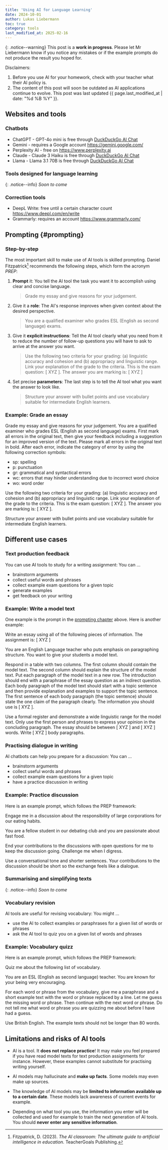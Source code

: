 ```yaml
---
title: 'Using AI for Language Learning'
date: 2024-10-01
author: Lukas Liebermann
toc: true
category: tools
last_modified_at: 2025-02-16
---
```


{: .notice--warning}
This post is a **work in progress**. Please let Mr Liebermann know if you notice
any mistakes or if the example prompts do not produce the result you hoped for.

Disclaimers:

1. Before you use AI for your homework, check with your teacher
   what their AI policy is.
2. The content of this post will soon be outdated as AI
   applications continue to evolve. This post was last updated {{ page.last_modified_at | date: "%d %B %Y" }}.

## Websites and tools

### Chatbots

- ChatGPT - GPT-4o mini is free through [DuckDuckGo AI
  Chat](https://duckduckgo.com/?q=DuckDuckGo+AI+Chat&ia=chat&duckai=1)
- Gemini - requires a Google account <https://gemini.google.com/>
- Perplexity AI - free on <https://www.perplexity.ai> 
- Claude - Claude 3 Haiku is free through [DuckDuckGo AI
  Chat](https://duckduckgo.com/?q=DuckDuckGo+AI+Chat&ia=chat&duckai=1)
- Llama - Llama 3.1 70B is free through [DuckDuckGo AI
  Chat](https://duckduckgo.com/?q=DuckDuckGo+AI+Chat&ia=chat&duckai=1)

### Tools designed for language learning

{: .notice--info}
*Soon to come*

### Correction tools

- DeepL Write: free until a certain character count
  <https://www.deepl.com/en/write>
- Grammarly: requires an account <https://www.grammarly.com/>

## Prompting {#prompting}

### Step-by-step

The most important skill to make use of AI tools is skilled prompting. Daniel
Fitzpatrick[^AIclassroom] recommends the following steps, which form the
acronym *PREP*:

1. **Prompt** it: You tell the AI tool the task you want it to accomplish using
   clear and concise language. 

   > Grade my essay and give reasons for your judgement.

2. Give it a **role**: The AI's response improves when given context about the
desired perspective. 

   > You are a qualified examiner who grades ESL (English as second language)
   exams.

3. Give it **explicit instructions**: Tell the AI tool clearly what you need
from it to reduce the number of follow-up questions you will have to ask to
arrive at the answer you want.

   > Use the following two criteria for your grading: (a) linguistic accuracy
   and cohesion and (b) appropriacy and linguistic range. Link your explanation
   of the grade to the criteria. This is the exam question: [ XYZ ]. The answer
   you are marking is: [ XYZ ]

4. Set precise **parameters**: The last step is to tell the AI tool what you
want the answer to look like.

   > Structure your answer with bullet points and use vocabulary suitable for
   intermediate English learners.

### Example: Grade an essay

Grade my essay and give reasons for your judgement. You are a qualified
examiner who grades ESL (English as second language) exams. First mark all
errors in the original text, then give your feedback including a suggestion for
an improved version of the text. Please mark all errors in the original text in
bold. After each error, indicate the category of error by using the following
correction symbols:

- sp: spelling
- p: punctuation
- gr: grammatical and syntactical errors
- wc: errors that may hinder understanding due to incorrect word choice
- wo: word order

Use the following two criteria for your grading: (a) linguistic accuracy and
cohesion and (b) appropriacy and linguistic range. Link your explanation of the
grade to the criteria. This is the exam question: [ XYZ ]. The answer you are
marking is: [ XYZ ].

Structure your answer with bullet points and use vocabulary suitable for
intermediate English learners.

## Different use cases

### Text production feedback

You can use AI tools to study for a writing assignment: You can ...

- brainstorm arguments
- collect useful words and phrases
- collect example exam questions for a given topic
- generate examples
- get feedback on your writing

### Example: Write a model text 

One example is the prompt in the [prompting chapter](#prompting) above. Here is
another example:

Write an essay using all of the following pieces of information. The assignment
is: [ XYZ ]

You are an English Language teacher who puts emphasis on paragraphing
structure. You want to give your students a model text.

Respond in a table with two columns. The first column should contain the model
text. The second column should explain the structure of the model text. Put
each paragraph of the model text in a new row. The introduction should end with
a paraphrase of the essay question as an indirect question. Each body paragraph
of the model text should start with a topic sentence and then provide
explanation and examples to support the topic sentence. The first sentence of
each body paragraph (the topic sentence) should state the one claim of the
paragraph clearly. The information you should use is [ XYZ ].

Use a formal register and demonstrate a wide linguistic range for the model
text. Only use the first person and phrases to express your opinion in the
concluding paragraph. The essay should be between [ XYZ ] and [ XYZ ] words.
Write [ XYZ ] body paragraphs.

### Practising dialogue in writing

AI chatbots can help you prepare for a discussion: You can ...

- brainstorm arguments
- collect useful words and phrases
- collect example exam questions for a given topic
- have a practice discussion in writing

### Example: Practice discussion 

Here is an example prompt, which follows the PREP framework:

Engage me in a discussion about the responsibility of large corporations for
our eating habits.

You are a fellow student in our debating club and you are passionate about
fast food.

End your contributions to the discussions with open questions for me to keep
the discussion going. Challenge me when I digress.

Use a conversational tone and shorter sentences. Your contributions to the
discussion should be short so the exchange feels like a dialogue.

### Summarising and simplifying texts

{: .notice--info}
*Soon to come*

### Vocabulary revision

AI tools are useful for revising vocabulary: You might ...

- use the AI to collect examples or paraphrases for a given list of words or
  phrases
- ask the AI tool to quiz you on a given list of words and phrases

### Example: Vocabulary quizz

Here is an example prompt, which follows the PREP framework:

Quiz me about the following list of vocabulary.

You are an ESL (English as second language) teacher. You are known for your
being very encouraging.

For each word or phrase from the vocabulary, give me a paraphrase and a short
example text with the word or phrase replaced by a line. Let me guess the
missing word or phrase. Then continue with the next word or phrase. Do not tell
me what word or phrase you are quizzing me about before I have had a guess.

Use British English. The example texts should not be longer than 80 words.

## Limitations and risks of AI tools

- AI is a tool. It **does not replace practice**! It may make you feel prepared
  if you have read model texts for text production assignments for instance.
  However, these examples cannot substitute for practising writing yourself.

- AI models may hallucinate and **make up facts**. Some models may even make up
  sources.

- The knowledge of AI models may be **limited to information available up to a
  certain date**. These models lack awareness of current events for example.

- Depending on what tool you use, the information you enter will be collected
  and used for example to train the next generation of AI tools. You should
  **never enter any sensitive information**.

[^AIclassroom]: Fitzpatrick, D. (2023). *The AI classroom: The ultimate guide to artificial intelligence in education.* TeacherGoals Publishing.

